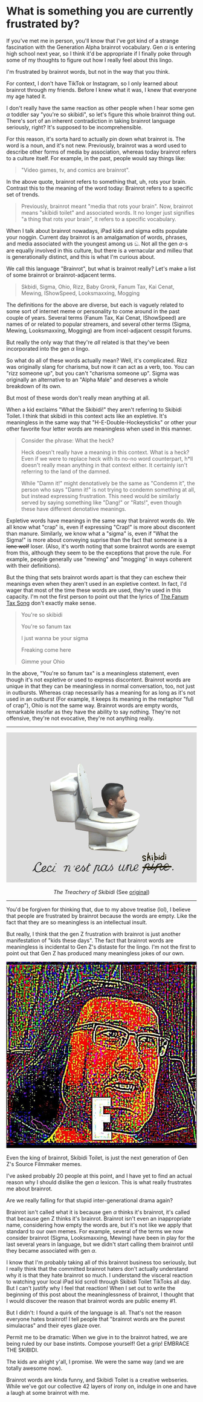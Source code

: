 # What is something you are currently frustrated by?

If you've met me in person, you'll know that I've got kind of a strange fascination with the Generation Alpha brainrot vocabulary.
Gen $\alpha$ is entering high school next year, so I think it'd be appropriate if I finally poke through some of my thoughts to figure out how I really feel about this lingo.

I'm frustrated by brainrot words, but not in the way that you think.

For context, I don't have TikTok or Instagram, so I only learned about brainrot through my friends.
Before I knew what it was, I knew that everyone my age hated it.

I don't really have the same reaction as other people when I hear some gen $\alpha$ toddler say "you're so skibidi", so let's figure this whole brainrot thing out.
There's sort of an inherent contradiction in taking brainrot language seriously, right?
It's supposed to be incomprehensible.

For this reason, it's sorta hard to actually pin down what brainrot is. 
The word is a noun, and it's not new.
Previously, brainrot was a word used to describe other forms of media by association, whereas today brainrot refers to a culture itself. 
For example, in the past, people would say things like: 
> "Video games, tv, and comics are brainrot".

In the above quote, brainrot refers to something that, uh, rots your brain.
Contrast this to the meaning of the word today: Brainrot refers to a specific set of trends.
> Previously, brainrot meant "media that rots your brain".
> Now, brainrot means "skibidi toilet" and associated words.
> It no longer just signifies "a thing that rots your brain", it refers to a specific vocabulary.

When I talk about brainrot nowadays, iPad kids and sigma edits populate your noggin.
Current day brainrot is an amalgamation of words, phrases, and media associated with the youngest among us ඞ.
Not all the gen $\alpha$-s are equally involved in this culture, but there is a vernacular and milleu that is generationally distinct, and this is what I'm curious about.

We call this language "Brainrot", but what is brainrot really? Let's make a list of some brainrot or brainrot-adjacent terms.

> Skbidi, Sigma, Ohio, Rizz, Baby Gronk, Fanum Tax, Kai Cenat, Mewing, IShowSpeed, Looksmaxxing, Mogging

The definitions for the above are diverse, but each is vaguely related to some sort of internet meme or personality to come around in the past couple of years. 
Several terms (Fanum Tax, Kai Cenat, IShowSpeed) are names of or related to popular streamers, and several other terms (Sigma, Mewing, Looksmaxxing, Mogging) are from incel-adjacent cesspit forums.

But really the only way that they're *all* related is that they've been incorporated into the gen $\alpha$ lingo.

So what do all of these words actually mean? Well, it's complicated. 
Rizz was originally slang for charisma, but now it can act as a verb, too.
You can "rizz someone up", but you can't "charisma someone up".
Sigma was originally an alternative to an "Alpha Male" and deserves a whole breakdown of its own.

But most of these words don't really mean anything at all.

When a kid exclaims "What the Skibidi!" they aren't referring to Skibidi Toilet.
I think that skibidi in this context acts like an expletive.
It's meaningless in the same way that "H-E-Double-Hockeysticks" or other your other favorite four letter words are meaningless when used in this manner. 

> Consider the phrase: What the heck?
>
> Heck doesn't really have a meaning in this context. What is a heck? Even if we were to replace heck with its no-no word counterpart, h*ll doesn't really mean anything in that context either. It certainly isn't referring to the land of the damned.
>
> While "Damn it!" might denotatively be the same as "Condemn it", the person who says "Damn it!" is not trying to condemn something at all, but instead expressing frustration.
> This need would be similarly served by saying something like "Dang!" or "Rats!", even though these have different denotative meanings. 

Expletive words have meanings in the same way that brainrot words do.
We all know what "crap" is, even if expressing "Crap!" is more about discontent than manure.
Similarly, we know what a "sigma" is, even if "What the Sigma!" is more about conveying suprise than the fact that someone is a ~~lone wolf~~ loser.
(Also, it's worth noting that some brainrot words are exempt from this, although they seem to be the exceptions that prove the rule. 
For example, people generally use "mewing" and "mogging" in ways coherent with their definitions).

But the thing that sets brainrot words apart is that they can eschew their meanings even when they aren't used in an expletive context. 
In fact, I'd wager that most of the time these words are used, they're used in this capacity.
I'm not the first person to point out that the lyrics of [The Fanum Tax Song](https://www.tiktok.com/@ovp.9/video/7285477963217325342) don't exactly make sense.

> You're so skibidi
>
> You're so fanum tax
>
> I just wanna be your sigma
>
> Freaking come here
>
> Gimme your Ohio

In the above, "You're so fanum tax" is a meaningless statement, even though it's not expletive or used to express discontent. 
Brainrot words are unique in that they can be meaningless in normal conversation, too, not just in outbursts.
Whereas crap necessarily has a meaning for as long as it's not used in an outburst (For example, it keeps its meaning in the metaphor "full of crap"), Ohio is not the same way.
Brainrot words are empty words, remarkable insofar as they have the ability to say nothing. 
They're not offensive, they're not evocative, they're not anything really.

---
![The Treachery of Skibidi](imgs/treachery-of-skibidi.png "The Treachery of Skibidi")
<p align="center"> <i>The Treachery of Skibidi</i> (See <a href="https://www.renemagritte.org/the-treachery-of-images.jsp">original</a>)

---

You'd be forgiven for thinking that, due to my above treatise (lol), I believe that people are frustrated by brainrot because the words are empty. 
Like the fact that they are so meaningless is an intellectual insult.

But really, I think that the gen Z frustration with brainrot is just another manifestation of "kids these days". 
The fact that brainrot words are meaningless is incidental to Gen Z's distaste for the lingo.
I'm not the first to point out that Gen Z has produced many meaningless jokes of our own.

<p align="center"><img src="imgs/e.jpg" alt="Lord Marquaad">

Even the king of brainrot, Skibidi Toilet, is just the next generation of Gen Z's Source Filmmaker memes.

I've asked probably 20 people at this point, and I have yet to find an actual reason why I should dislike the gen $\alpha$ lexicon. 
This is what really frustrates me about brainrot.

Are we really falling for that stupid inter-generational drama again?

Brainrot isn't called what it is because gen $\alpha$ thinks it's brainrot, it's called that because gen Z thinks it's brainrot.
Brainrot isn't even an inappropriate name, considering how empty the words are, but it's not like we apply that standard to our own memes.
For example, several of the terms we now consider brainrot (Sigma, Looksmaxxing, Mewing) have been in play for the last several years in language, but we didn't start calling them brainrot until they became associated with gen $\alpha$.

I know that I'm probably taking all of this brainrot business too seriously, but I really think that the committed brainrot haters don't actually understand why it is that they hate brainrot so much.
I understand the visceral reaction to watching your local iPad kid scroll through Skibidi Toilet TikToks all day.
But I can't justify why I feel that reaction!
When I set out to write the beginning of this post about the meaninglessness of brainrot, I thought that I would discover the reason that brainrot words are public enemy #1.

But I didn't: I found a quirk of the language is all.
That's not the reason everyone hates brainrot!
I tell people that "brainrot words are the purest simulacras" and their eyes glaze over.

Permit me to be dramatic: When we give in to the brainrot hatred, we are being ruled by our base instints.
Compose yourself! Get a grip! EMBRACE THE SKIBIDI.

The kids are alright y'all, I promise.
We were the same way (and we are totally awesome now).

Brainrot words are kinda funny, and Skibidi Toilet is a creative webseries.
While we've got our collective 42 layers of irony on, indulge in one and have a laugh at some brainrot with me.